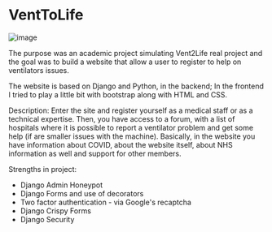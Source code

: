 # VentToLife
![image](https://user-images.githubusercontent.com/36761125/116433431-68d40c80-a841-11eb-9740-2f51a6deabfe.png)


The purpose was an academic project simulating Vent2Life real project and the goal was to build a website that allow a user to register to help on ventilators issues.

The website is based on Django and Python, in the backend; In the frontend I tried to play a little bit with bootstrap along with HTML and CSS.

Description:
Enter the site and register yourself as a medical staff or as a technical expertise.
Then, you have access to a forum, with a list of hospitals where it is possible to report a ventilator problem and get some help (if are smaller issues with the machine).
Basically, in the website you have information about COVID, about the website itself, about NHS information as well and support for other members.

Strengths in project:

- Django Admin Honeypot
- Django Forms and use of decorators
- Two factor authentication - via Google's recaptcha 
- Django Crispy Forms
- Django Security 

